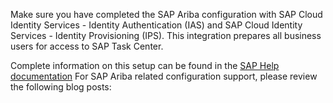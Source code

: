 
Make sure you have completed the SAP Ariba configuration with SAP Cloud Identity Services - Identity Authentication (IAS) and SAP Cloud Identity Services - Identity Provisioning (IPS). This integration prepares all business users for access to SAP Task Center. 

Complete information on this setup can be found in the [SAP Help documentation](https://help.sap.com/docs/SAP_CLOUD_IDENTITY/b95c3d5bab324a3a8409eee5267a5b75/f4d660fec3f74eb09e9951aac81f3a48.html?version=Cloud)
For SAP Ariba related configuration support, please review the following blog posts:
